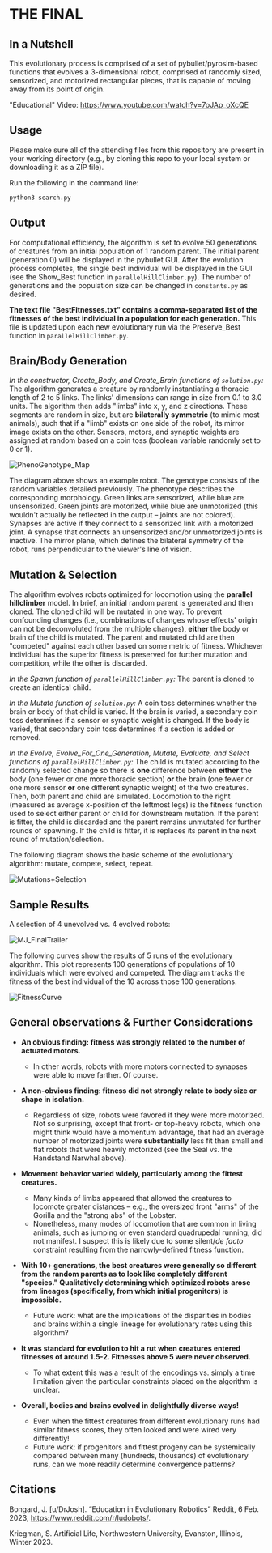# THE FINAL

## In a Nutshell

This evolutionary process is comprised of a set of pybullet/pyrosim-based functions that evolves a 3-dimensional robot, comprised of randomly sized, sensorized, and motorized rectangular pieces, that is capable of moving away from its point of origin.

"Educational" Video: https://www.youtube.com/watch?v=7oJAp_oXcQE


## Usage

Please make sure all of the attending files from this repository are present in your working directory (e.g., by cloning this repo to your local system or downloading it as a ZIP file).

Run the following in the command line:

```bash
python3 search.py
```

## Output

For computational efficiency, the algorithm is set to evolve 50 generations of creatures from an initial population of 1 random parent. The initial parent (generation 0) will be displayed in the pybullet GUI. After the evolution process completes, the single best individual will be displayed in the GUI (see the Show_Best function in ```parallelHillClimber.py```). The number of generations and the population size can be changed in ```constants.py``` as desired.

**The text file "BestFitnesses.txt" contains a comma-separated list of the fitnesses of the best individual in a population for each generation.** This file is updated upon each new evolutionary run via the Preserve_Best function in ```parallelHillClimber.py```.


## Brain/Body Generation
*In the constructor, Create_Body, and Create_Brain functions of ```solution.py```:*
The algorithm generates a creature by randomly instantiating a thoracic length of 2 to 5 links. The links' dimensions can range in size from 0.1 to 3.0 units. The algorithm then adds "limbs" into x, y, and z directions. These segments are random in size, but are **bilaterally symmetric** (to mimic most animals), such that if a "limb" exists on one side of the robot, its mirror image exists on the other. Sensors, motors, and synaptic weights are assigned at random based on a coin toss (boolean variable randomly set to 0 or 1).


![PhenoGenotype_Map](https://user-images.githubusercontent.com/122245493/225149139-97b5f271-38fd-4d1f-a1de-a0d331399d82.png)


The diagram above shows an example robot. The genotype consists of the random variables detailed previously. The phenotype describes the corresponding morphology. Green links are sensorized, while blue are unsensorized. Green joints are motorized, while blue are unmotorized (this wouldn't actually be reflected in the output – joints are not colored). Synapses are active if they connect to a sensorized link with a motorized joint. A synapse that connects an unsensorized and/or unmotorized joints is inactive. The mirror plane, which defines the bilateral symmetry of the robot, runs perpendicular to the viewer's line of vision. 


## Mutation & Selection
The algorithm evolves robots optimized for locomotion using the **parallel hillclimber** model. In brief, an initial random parent is generated and then cloned. The cloned child will be mutated in one way. To prevent confounding changes (i.e., combinations of changes whose effects' origin can not be deconvoluted from the multiple changes), **either** the body or brain of the child is mutated. The parent and mutated child are then "competed" against each other based on some metric of fitness. Whichever individual has the superior fitness is preserved for further mutation and competition, while the other is discarded. 


*In the Spawn function of ```parallelHillClimber.py```:*
The parent is cloned to create an identical child.


*In the Mutate function of ```solution.py```:*
A coin toss determines whether the brain or body of that child is varied. If the brain is varied, a secondary coin toss determines if a sensor or synaptic weight is changed. If the body is varied, that secondary coin toss determines if a section is added or removed. 


*In the Evolve, Evolve_For_One_Generation, Mutate, Evaluate, and Select functions of ```parallelHillClimber.py```:*
The child is mutated according to the randomly selected change so there is **one** difference between **either** the body (one fewer or one more thoracic section) **or** the brain (one fewer or one more sensor **or** one different synaptic weight) of the two creatures. Then, both parent and child are simulated. Locomotion to the right (measured as average x-position of the leftmost legs) is the fitness function used to select either parent or child for downstream mutation. If the parent is fitter, the child is discarded and the parent remains unmutated for further rounds of spawning. If the child is fitter, it is replaces its parent in the next round of mutation/selection.


The following diagram shows the basic scheme of the evolutionary algorithm: mutate, compete, select, repeat. 


![Mutations+Selection](https://user-images.githubusercontent.com/122245493/225154979-36626450-95ef-4709-b4dd-a05e60dd2591.png)


## Sample Results

A selection of 4 unevolved vs. 4 evolved robots:

![MJ_FinalTrailer](https://user-images.githubusercontent.com/122245493/225088909-6dc0739b-2c02-40d6-b38b-9bcea8ea876c.gif)


The following curves show the results of 5 runs of the evolutionary algorithm. This plot represents 100 generations of populations of 10 individuals which were evolved and competed. The diagram tracks the fitness of the best individual of the 10 across those 100 generations. 

![FitnessCurve](https://user-images.githubusercontent.com/122245493/221730753-45c95812-b2ba-484c-9754-fe268de0dd6c.png)


## General observations & Further Considerations
* **An obvious finding: fitness was strongly related to the number of actuated motors.** 
  * In other words, robots with more motors connected to synapses were able to move farther. Of course.

* **A non-obvious finding: fitness did not strongly relate to body size or shape in isolation.**
  * Regardless of size, robots were favored if they were more motorized. Not so surprising, except that front- or top-heavy robots, which one might think would have a momentum advantage, that had an average number of motorized joints were **substantially** less fit than small and flat robots that were heavily motorized (see the Seal vs. the Handstand Narwhal above).

* **Movement behavior varied widely, particularly among the fittest creatures.**
  * Many kinds of limbs appeared that allowed the creatures to locomote greater distances – e.g., the oversized front "arms" of the Gorilla and the "strong abs" of the Lobster.
  * Nonetheless, many modes of locomotion that are common in living animals, such as jumping or even standard quadrupedal running, did not manifest. I suspect this is likely due to some silent/*de facto* constraint resulting from the narrowly-defined fitness function.

* **With 10+ generations, the best creatures were generally so different from the random parents as to look like completely different "species." Qualitatively determining which optimized robots arose from lineages (specifically, from which initial progenitors) is impossible.**
  * Future work: what are the implications of the disparities in bodies and brains within a single lineage for evolutionary rates using this algorithm?

* **It was standard for evolution to hit a rut when creatures entered fitnesses of around 1.5-2. Fitnesses above 5 were never observed.**
  * To what extent this was a result of the encodings vs. simply a time limitation given the particular constraints placed on the algorithm is unclear. 

* **Overall, bodies and brains evolved in delightfully diverse ways!**
  * Even when the fittest creatures from different evolutionary runs had similar fitness scores, they often looked and were wired very differently!
  * Future work: if progenitors and fittest progeny can be systemically compared between many (hundreds, thousands) of evolutionary runs, can we more readily determine convergence patterns?

## Citations
Bongard, J. [u/DrJosh]. “Education in Evolutionary Robotics” Reddit, 6 Feb. 2023, https://www.reddit.com/r/ludobots/.

Kriegman, S. Artificial Life, Northwestern University, Evanston, Illinois, Winter 2023.
